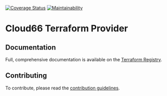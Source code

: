 [![Coverage Status](https://coveralls.io/repos/github/itsmechlark/terraform-provider-cloud66/badge.svg?branch=main)](https://coveralls.io/github/itsmechlark/terraform-provider-cloud66?branch=main)
[![Maintainability](https://api.codeclimate.com/v1/badges/a0d9b667f9c0a49c623f/maintainability)](https://codeclimate.com/github/itsmechlark/terraform-provider-cloud66/maintainability)


# Cloud66 Terraform Provider

## Documentation

Full, comprehensive documentation is available on the [Terraform Registry](https://registry.terraform.io/providers/itsmechlark/cloud66/latest/docs).

## Contributing

To contribute, please read the [contribution guidelines](docs/contributing.md).
